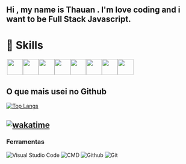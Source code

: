 ## Hi , my name is Thauan . I'm love coding and i want to be Full Stack Javascript.

# 🚀 Skills

<div style="display:flex;padding:2px">
  <img height="42" src="https://cdn.jsdelivr.net/gh/devicons/devicon/icons/html5/html5-original.svg" />
  <img height="42" src="https://cdn.jsdelivr.net/gh/devicons/devicon/icons/css3/css3-original.svg" />
  <img height="42" src="https://cdn.jsdelivr.net/gh/devicons/devicon/icons/bootstrap/bootstrap-original.svg" />
  <img height="42" src="https://cdn.jsdelivr.net/gh/devicons/devicon/icons/sass/sass-original.svg" />
  <img height="42" src="https://cdn.jsdelivr.net/gh/devicons/devicon/icons/javascript/javascript-original.svg" />
  <img height="42" src="https://cdn.jsdelivr.net/gh/devicons/devicon/icons/python/python-original.svg" />
  <img height="42" src="https://cdn.jsdelivr.net/gh/devicons/devicon/icons/nodejs/nodejs-original.svg" />
  <img height="42" src="https://cdn.jsdelivr.net/gh/devicons/devicon/icons/mongodb/mongodb-original.svg" />
            
</div>

## O que mais usei no Github

[![Top Langs](https://github-readme-stats.vercel.app/api/top-langs/?username=thauanb&layout=donut)](https://github.com/anuraghazra/github-readme-stats)

[![wakatime](https://wakatime.com/badge/user/d76c9ab9-87c9-4f71-b0a0-6acb85c8583c.svg)](https://wakatime.com/@d76c9ab9-87c9-4f71-b0a0-6acb85c8583c)
---



### Ferramentas

![Visual Studio Code](https://img.shields.io/badge/-Visual%20Studio%20Code-333333?style=flat&logo=visual-studio-code&logoColor=007ACC)
![CMD](https://img.shields.io/badge/-CMD-333333?style=flat&logo=gnometerminal&logoColor=007ACC)
![Github](https://img.shields.io/badge/-Github-333333?style=flat&logo=github&logoColor=007ACC)
![Git](https://img.shields.io/badge/-Git-333333?style=flat&logo=git&logoColor=007ACC)

